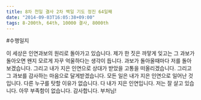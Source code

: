 ```yaml
---
title: 8차 천일 결사 2차 백일 기도 정진 64일째
date: "2014-09-03T16:05:38+09:00"
tags: 8-200th, 64th, 10000 결사, 8000th
---
```


#수행일지

이 세상은 인연과보의 원리로 돌아가고 있습니다. 제가 한 짓은 까맣게 잊고는 그 과보가 돌아오면 왠지 모르게 자꾸 억울하다는 생각이 듭니다. 과보가 돌아올때마다 저를 돌아보겠습니다. 그리고 내가 지은 인연으로 상대가 받았을 고통을 떠올리겠습니다. 그리고 그 과보를 감사하는 마음으로 달게받겠습니다. 모든 일은 내가 지은 인연으로 일어난 것입니다. 다른 누구를 탓할 이유가 없습니다. 다 내가 지은 인연입니다. 저는 잘 살고 있습니다. 아무 부족함이 없습니다. 감사합니다. 부처님!
